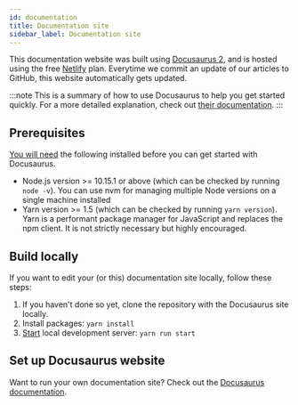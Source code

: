 ```yaml
---
id: documentation
title: Documentation site
sidebar_label: Documentation site
---
```


This documentation website was built using [Docusaurus 2](https://v2.docusaurus.io/), and is hosted using the free [Netlify](https://www.netlify.com/) plan. Everytime we commit an update of our articles to GitHub, this website automatically gets updated.

:::note
This is a summary of how to use Docusaurus to help you get started quickly. For a more detailed explanation, check out [their documentation](https://v2.docusaurus.io/).
:::

## Prerequisites
[You will need](https://v2.docusaurus.io/docs/installation#requirements) the following installed before you can get started with Docusaurus.
- Node.js version >= 10.15.1 or above (which can be checked by running ```node -v```). You can use nvm for managing multiple Node versions on a single machine installed
- Yarn version >= 1.5 (which can be checked by running ```yarn version```). Yarn is a performant package manager for JavaScript and replaces the npm client. It is not strictly necessary but highly encouraged.

## Build locally
If you want to edit your (or this) documentation site locally, follow these steps:
1. If you haven't done so yet, clone the repository with the Docusaurus site locally.
2. Install packages: ```yarn install```
3. [Start](https://v2.docusaurus.io/docs/installation#running-the-development-server) local development server: ```yarn run start```


## Set up Docusaurus website
Want to run your own documentation site? Check out the [Docusaurus documentation](https://docusaurus.io/docs/installation).
